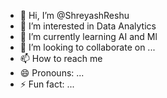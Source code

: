 - 👋 Hi, I’m @ShreyashReshu
- 👀 I’m interested in Data Analytics
- 🌱 I’m currently learning AI and Ml
- 💞️ I’m looking to collaborate on ...
- 📫 How to reach me 
- 😄 Pronouns: ...
- ⚡ Fun fact: ...

<!---
ShreyashReshu/ShreyashReshu is a ✨ special ✨ repository because its `README.md` (this file) appears on your GitHub profile.
You can click the Preview link to take a look at your changes.
--->
